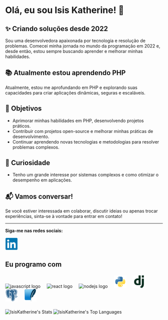 # Olá, eu sou Isis Katherine! 👋

## ✨ Criando soluções desde 2022
Sou uma desenvolvedora apaixonada por tecnologia e resolução de problemas. Comecei minha jornada no mundo da programação em 2022 e, desde então, estou sempre buscando aprender e melhorar minhas habilidades.

## 📚 Atualmente estou aprendendo PHP
Atualmente, estou me aprofundando em PHP e explorando suas capacidades para criar aplicações dinâmicas, seguras e escaláveis.

## 🎯 Objetivos
- Aprimorar minhas habilidades em PHP, desenvolvendo projetos práticos.
- Contribuir com projetos open-source e melhorar minhas práticas de desenvolvimento.
- Continuar aprendendo novas tecnologias e metodologias para resolver problemas complexos.

## 🎲 Curiosidade
- Tenho um grande interesse por sistemas complexos e como otimizar o desempenho em aplicações.

## 📬 Vamos conversar!
Se você estiver interessada em colaborar, discutir ideias ou apenas trocar experiências, sinta-se à vontade para entrar em contato!

---

**Siga-me nas redes sociais:**

[ <img src="https://raw.githubusercontent.com/devicons/devicon/ca28c779441053191ff11710fe24a9e6c23690d6/icons/linkedin/linkedin-original.svg" height="40" alt="linker"  /><img width="12" />](https://www.linkedin.com/in/isis-katherine/)

###

<h2 align="left">Eu programo com</h2>

###

<div align="left">
  <img src="https://cdn.jsdelivr.net/gh/devicons/devicon/icons/javascript/javascript-original.svg" height="40" alt="javascript logo"  />
  <img width="12" />
  <img src="https://cdn.jsdelivr.net/gh/devicons/devicon/icons/react/react-original.svg" height="40" alt="react logo"  />
  <img width="12" />
  <img src="https://cdn.jsdelivr.net/gh/devicons/devicon/icons/nodejs/nodejs-original.svg" height="40" alt="nodejs logo"  />
  <img width="12" />
  <img src="https://raw.githubusercontent.com/devicons/devicon/ca28c779441053191ff11710fe24a9e6c23690d6/icons/python/python-original.svg" height="40" alt="python logo"  />
  <img width="12" />
  <img src="https://raw.githubusercontent.com/devicons/devicon/ca28c779441053191ff11710fe24a9e6c23690d6/icons/django/django-plain.svg" height="40" alt="django logo"  />
  <img width="12" />
  <img src="https://raw.githubusercontent.com/devicons/devicon/ca28c779441053191ff11710fe24a9e6c23690d6/icons/postgresql/postgresql-plain.svg" height="40" alt="postgreesql logo"  />
  <img width="12" />
  <img src="https://raw.githubusercontent.com/devicons/devicon/ca28c779441053191ff11710fe24a9e6c23690d6/icons/sqlite/sqlite-original.svg" height="40" alt="sqllite logo"  />
  <img width="12" />
</div>

###

![IsisKatherine's Stats](https://github-readme-stats.vercel.app/api?username=IsisKatherine&theme=onedark&show_icons=true&hide_border=true&count_private=true)
![IsisKatherine's Top Languages](https://github-readme-stats.vercel.app/api/top-langs/?username=IsisKatherine&theme=onedark&show_icons=true&hide_border=true&layout=compact)

###
